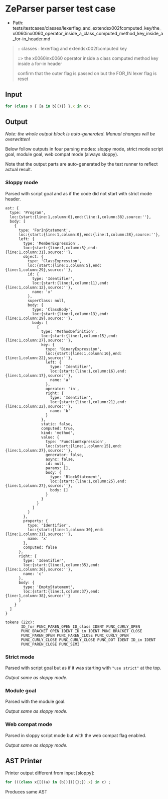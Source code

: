# ZeParser parser test case

- Path: tests/testcases/classes/lexerflag_and_extendsx002fcomputed_key/the_x0060inx0060_operator_inside_a_class_computed_method_key_inside_a_for-in_header.md

> :: classes : lexerflag and extendsx002fcomputed key
>
> ::> the x0060inx0060 operator inside a class computed method key inside a for-in header
>
> confirm that the outer flag is passed on but the FOR_IN lexer flag is reset

## Input

`````js
for (class x { [a in b](){} }.x in c);
`````

## Output

_Note: the whole output block is auto-generated. Manual changes will be overwritten!_

Below follow outputs in four parsing modes: sloppy mode, strict mode script goal, module goal, web compat mode (always sloppy).

Note that the output parts are auto-generated by the test runner to reflect actual result.

### Sloppy mode

Parsed with script goal and as if the code did not start with strict mode header.

`````
ast: {
  type: 'Program',
  loc:{start:{line:1,column:0},end:{line:1,column:38},source:''},
  body: [
    {
      type: 'ForInStatement',
      loc:{start:{line:1,column:0},end:{line:1,column:38},source:''},
      left: {
        type: 'MemberExpression',
        loc:{start:{line:1,column:5},end:{line:1,column:31},source:''},
        object: {
          type: 'ClassExpression',
          loc:{start:{line:1,column:5},end:{line:1,column:29},source:''},
          id: {
            type: 'Identifier',
            loc:{start:{line:1,column:11},end:{line:1,column:12},source:''},
            name: 'x'
          },
          superClass: null,
          body: {
            type: 'ClassBody',
            loc:{start:{line:1,column:13},end:{line:1,column:29},source:''},
            body: [
              {
                type: 'MethodDefinition',
                loc:{start:{line:1,column:15},end:{line:1,column:27},source:''},
                key: {
                  type: 'BinaryExpression',
                  loc:{start:{line:1,column:16},end:{line:1,column:22},source:''},
                  left: {
                    type: 'Identifier',
                    loc:{start:{line:1,column:16},end:{line:1,column:17},source:''},
                    name: 'a'
                  },
                  operator: 'in',
                  right: {
                    type: 'Identifier',
                    loc:{start:{line:1,column:21},end:{line:1,column:22},source:''},
                    name: 'b'
                  }
                },
                static: false,
                computed: true,
                kind: 'method',
                value: {
                  type: 'FunctionExpression',
                  loc:{start:{line:1,column:15},end:{line:1,column:27},source:''},
                  generator: false,
                  async: false,
                  id: null,
                  params: [],
                  body: {
                    type: 'BlockStatement',
                    loc:{start:{line:1,column:25},end:{line:1,column:27},source:''},
                    body: []
                  }
                }
              }
            ]
          }
        },
        property: {
          type: 'Identifier',
          loc:{start:{line:1,column:30},end:{line:1,column:31},source:''},
          name: 'x'
        },
        computed: false
      },
      right: {
        type: 'Identifier',
        loc:{start:{line:1,column:35},end:{line:1,column:36},source:''},
        name: 'c'
      },
      body: {
        type: 'EmptyStatement',
        loc:{start:{line:1,column:37},end:{line:1,column:38},source:''}
      }
    }
  ]
}

tokens (22x):
       ID_for PUNC_PAREN_OPEN ID_class IDENT PUNC_CURLY_OPEN
       PUNC_BRACKET_OPEN IDENT ID_in IDENT PUNC_BRACKET_CLOSE
       PUNC_PAREN_OPEN PUNC_PAREN_CLOSE PUNC_CURLY_OPEN
       PUNC_CURLY_CLOSE PUNC_CURLY_CLOSE PUNC_DOT IDENT ID_in IDENT
       PUNC_PAREN_CLOSE PUNC_SEMI
`````

### Strict mode

Parsed with script goal but as if it was starting with `"use strict"` at the top.

_Output same as sloppy mode._

### Module goal

Parsed with the module goal.

_Output same as sloppy mode._

### Web compat mode

Parsed in sloppy script mode but with the web compat flag enabled.

_Output same as sloppy mode._

## AST Printer

Printer output different from input [sloppy]:

````js
for (((class x{[((a) in (b))](){};}).x) in c) ;
````

Produces same AST
